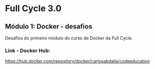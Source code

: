 # Full Cycle 3.0

## Módulo 1: Docker - desafios
Desafios do primeiro módulo do curso de Docker da Full Cycle.

### Link - Docker Hub:
https://hub.docker.com/repository/docker/carlosabdalla/codeeducation
